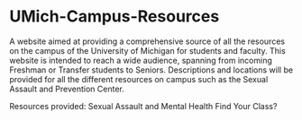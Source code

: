 # UMich-Campus-Resources

A website aimed at providing a comprehensive source of all the resources on the campus of the University of Michigan for students and faculty. This website is intended to reach a wide audience, spanning from incoming Freshman or Transfer students to Seniors. Descriptions and locations will be provided for all the different resources on campus such as the Sexual Assault and Prevention Center. 

Resources provided:
Sexual Assault and Mental Health
Find Your Class?

